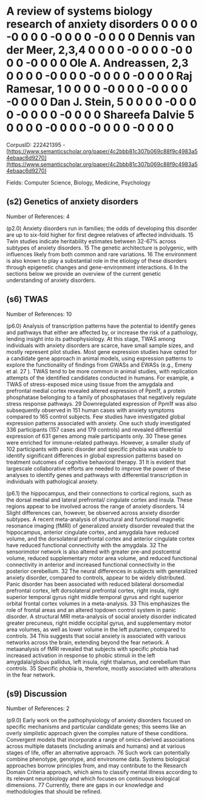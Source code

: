 # A review of systems biology research of anxiety disorders 0 0 0 0 -0 0 0 0 -0 0 0 0 -0 0 0 0 Dennis van der Meer, 2,3,4 0 0 0 0 -0 0 0 0 -0 0 0 0 -0 0 0 0 Ole A. Andreassen, 2,3 0 0 0 0 -0 0 0 0 -0 0 0 0 -0 0 0 0 Raj Ramesar, 1 0 0 0 0 -0 0 0 0 -0 0 0 0 -0 0 0 0 Dan J. Stein, 5 0 0 0 0 -0 0 0 0 -0 0 0 0 -0 0 0 0 Shareefa Dalvie 5 0 0 0 0 -0 0 0 0 -0 0 0 0 -0 0 0 0

CorpusID: 222421395 - [https://www.semanticscholar.org/paper/4c2bbb81c307b069c88f9c4983a54ebaac6d9270](https://www.semanticscholar.org/paper/4c2bbb81c307b069c88f9c4983a54ebaac6d9270)

Fields: Computer Science, Biology, Medicine, Psychology

## (s2) Genetics of anxiety disorders
Number of References: 4

(p2.0) Anxiety disorders run in families; the odds of developing this disorder are up to six-fold higher for first degree relatives of affected individuals. 15 Twin studies indicate heritability estimates between 32-67% across subtypes of anxiety disorders. 15 The genetic architecture is polygenic, with influences likely from both common and rare variations. 16 The environment is also known to play a substantial role in the etiology of these disorders through epigenetic changes and gene-environment interactions. 6 In the sections below we provide an overview of the current genetic understanding of anxiety disorders.
## (s6) TWAS
Number of References: 10

(p6.0) Analysis of transcription patterns have the potential to identify genes and pathways that either are affected by, or increase the risk of a pathology, lending insight into its pathophysiology. At this stage, TWAS among individuals with anxiety disorders are scarce, have small sample sizes, and mostly represent pilot studies. Most gene expression studies have opted for a candidate gene approach in animal models, using expression patterns to explore the functionality of findings from GWASs and EWASs (e.g., Emeny et al. 27 ). TWAS tend to be more common in animal studies, with replication attempts of the identified candidates conducted in humans. For example, a TWAS of stress-exposed mice using tissue from the amygdala and prefrontal medial cortex revealed altered expression of Ppm1f, a protein phosphatase belonging to a family of phosphatases that negatively regulate stress response pathways. 29 Downregulated expression of Ppm1f was also subsequently observed in 151 human cases with anxiety symptoms compared to 165 control subjects. Few studies have investigated global expression patterns associated with anxiety. One such study investigated 336 participants (157 cases and 179 controls) and revealed differential expression of 631 genes among male participants only. 30 These genes were enriched for immune-related pathways. However, a smaller study of 102 participants with panic disorder and specific phobia was unable to identify significant differences in global expression patterns based on treatment outcomes of cognitive behavioral therapy. 31 It is evident that largescale collaborative efforts are needed to improve the power of these analyses to identify genes and pathways with differential transcription in individuals with pathological anxiety.

(p6.1) the hippocampus, and their connections to cortical regions, such as the dorsal medial and lateral prefrontal/ cingulate cortex and insula. These regions appear to be involved across the range of anxiety disorders. 14 Slight differences can, however, be observed across anxiety disorder subtypes. A recent meta-analysis of structural and functional magnetic resonance imaging (fMRI) of generalized anxiety disorder revealed that the hippocampus, anterior cingulate cortex, and amygdala have reduced volume, and the dorsolateral prefrontal cortex and anterior cingulate cortex have reduced functional connectivity with the amygdala. 32 The sensorimotor network is also altered with greater pre-and postcentral volume, reduced supplementary motor area volume, and reduced functional connectivity in anterior and increased functional connectivity in the posterior cerebellum. 32 The neural differences in subjects with generalized anxiety disorder, compared to controls, appear to be widely distributed. Panic disorder has been associated with reduced bilateral dorsomedial prefrontal cortex, left dorsolateral prefrontal cortex, right insula, right superior temporal gyrus right middle temporal gyrus and right superior orbital frontal cortex volumes in a meta-analysis. 33 This emphasizes the role of frontal areas and an altered topdown control system in panic disorder. A structural MRI meta-analysis of social anxiety disorder indicated greater precuneus, right middle occipital gyrus, and supplementary motor area volumes, as well as lower volume in the left putamen, compared to controls. 34 This suggests that social anxiety is associated with various networks across the brain, extending beyond the fear network. A metaanalysis of fMRI revealed that subjects with specific phobia had increased activation in response to phobic stimuli in the left amygdala/globus pallidus, left insula, right thalamus, and cerebellum than controls. 35 Specific phobia is, therefore, mostly associated with alterations in the fear network.
## (s9) Discussion
Number of References: 2

(p9.0) Early work on the pathophysiology of anxiety disorders focused on specific mechanisms and particular candidate genes; this seems like an overly simplistic approach given the complex nature of these conditions. Convergent models that incorporate a range of omics-derived associations across multiple datasets (including animals and humans) and at various stages of life, offer an alternative approach. 76 Such work can potentially combine phenotype, genotype, and environome data. Systems biological approaches borrow principles from, and may contribute to the Research Domain Criteria approach, which aims to classify mental illness according to its relevant neurobiology and which focuses on continuous biological dimensions. 77 Currently, there are gaps in our knowledge and methodologies that should be refined.
